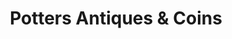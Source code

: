 ---
title: "Potters Antiques & Coins"
url: /bristol/potters-antiques-und-coins/
shop: Antiquitäten
---